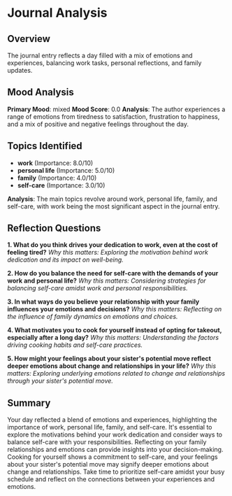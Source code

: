# Journal Analysis

## Overview
The journal entry reflects a day filled with a mix of emotions and experiences, balancing work tasks, personal reflections, and family updates.

## Mood Analysis
**Primary Mood**: mixed
**Mood Score**: 0.0
**Analysis**: The author experiences a range of emotions from tiredness to satisfaction, frustration to happiness, and a mix of positive and negative feelings throughout the day.

## Topics Identified
- **work** (Importance: 8.0/10)
- **personal life** (Importance: 5.0/10)
- **family** (Importance: 4.0/10)
- **self-care** (Importance: 3.0/10)

**Analysis**: The main topics revolve around work, personal life, family, and self-care, with work being the most significant aspect in the journal entry.

## Reflection Questions
**1. What do you think drives your dedication to work, even at the cost of feeling tired?**
   *Why this matters: Exploring the motivation behind work dedication and its impact on well-being.*

**2. How do you balance the need for self-care with the demands of your work and personal life?**
   *Why this matters: Considering strategies for balancing self-care amidst work and personal responsibilities.*

**3. In what ways do you believe your relationship with your family influences your emotions and decisions?**
   *Why this matters: Reflecting on the influence of family dynamics on emotions and choices.*

**4. What motivates you to cook for yourself instead of opting for takeout, especially after a long day?**
   *Why this matters: Understanding the factors driving cooking habits and self-care practices.*

**5. How might your feelings about your sister's potential move reflect deeper emotions about change and relationships in your life?**
   *Why this matters: Exploring underlying emotions related to change and relationships through your sister's potential move.*

## Summary
Your day reflected a blend of emotions and experiences, highlighting the importance of work, personal life, family, and self-care. It's essential to explore the motivations behind your work dedication and consider ways to balance self-care with your responsibilities. Reflecting on your family relationships and emotions can provide insights into your decision-making. Cooking for yourself shows a commitment to self-care, and your feelings about your sister's potential move may signify deeper emotions about change and relationships. Take time to prioritize self-care amidst your busy schedule and reflect on the connections between your experiences and emotions.
